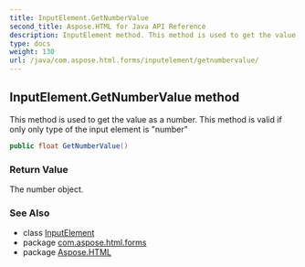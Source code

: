 ```yaml
---
title: InputElement.GetNumberValue
second_title: Aspose.HTML for Java API Reference
description: InputElement method. This method is used to get the value as a number. This method is valid if only only type of the input element is number
type: docs
weight: 130
url: /java/com.aspose.html.forms/inputelement/getnumbervalue/
---
```

## InputElement.GetNumberValue method

This method is used to get the value as a number. This method is valid if only only type of the input element is "number"

```java
public float GetNumberValue()
```

### Return Value

The number object.

### See Also

* class [InputElement](../)
* package [com.aspose.html.forms](../../inputelement/)
* package [Aspose.HTML](../../../)
